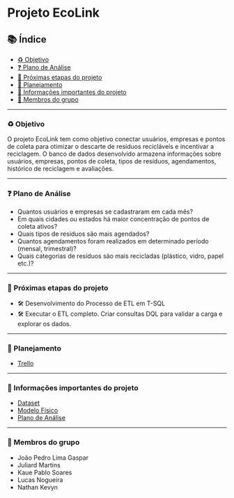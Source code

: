# Projeto EcoLink

## 📚 Índice

* [♻️ Objetivo](#️-objetivo)
* [❓ Plano de Análise](#-plano-de-análise)
* [📆 Próximas etapas do projeto](#-próximas-etapas-do-projeto)
* [📌 Planejamento](#-planejamento)
* [📝 Informações importantes do projeto](#-informações-importantes-do-projeto)
* [👥 Membros do grupo](#-membros-do-grupo)

---

### ♻️ Objetivo

O projeto EcoLink tem como objetivo conectar usuários, empresas e pontos de coleta para
otimizar o descarte de resíduos recicláveis e incentivar a reciclagem.
O banco de dados desenvolvido armazena informações sobre usuários, empresas, pontos de
coleta, tipos de resíduos, agendamentos, histórico de reciclagem e avaliações.

---

### ❓ Plano de Análise

* Quantos usuários e empresas se cadastraram em cada mês?
* Em quais cidades ou estados há maior concentração de pontos de coleta ativos?
* Quais tipos de resíduos são mais agendados?
* Quantos agendamentos foram realizados em determinado período (mensal, trimestral)?
* Quais categorias de resíduos são mais recicladas (plástico, vidro, papel etc.)?

---

### 📆 Próximas etapas do projeto

* 🛠️ Desenvolvimento do Processo de ETL em T-SQL
* 🛠️ Executar o ETL completo. Criar consultas DQL para validar a carga e explorar os dados.

---

### 📌 Planejamento

* [Trello](https://trello.com/b/IYqji8Ii/meu-quadro-do-trello)

---

### 📝 Informações importantes do projeto

* [Dataset](https://dados.prefeitura.sp.gov.br/dataset/ecopontos)
* [Modelo Físico](./modelo_fisico.PNG)
* [Plano de Análise](./plano_de_analise.pdf)

---

### 👥 Membros do grupo

* João Pedro Lima Gaspar
* Juliard Martins
* Kaue Pablo Soares
* Lucas Nogueira
* Nathan Kevyn
